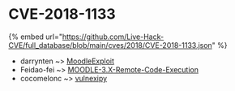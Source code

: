 # CVE-2018-1133
{% embed url="https://github.com/Live-Hack-CVE/full_database/blob/main/cves/2018/CVE-2018-1133.json" %}

* darrynten ~> [MoodleExploit](https://www.alice-snow.ru/2018/database/cve-2018-1133/moodleexploit-darrynten)
* Feidao-fei ~> [MOODLE-3.X-Remote-Code-Execution](https://www.alice-snow.ru/2018/database/cve-2018-1133/moodle-3.x-remote-code-execution-feidao-fei)
* cocomelonc ~> [vulnexipy](https://www.alice-snow.ru/2018/database/cve-2018-1133/vulnexipy-cocomelonc)
